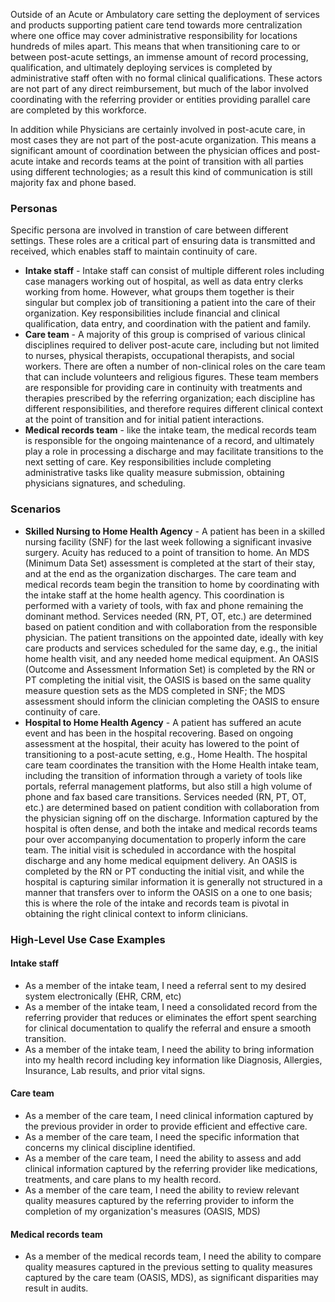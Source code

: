 Outside of an Acute or Ambulatory care setting the deployment of services and products supporting patient care tend towards more centralization where one office may cover administrative responsibility for locations hundreds of miles apart. This means that when transitioning care to or between post-acute settings, an immense amount of record processing, qualification, and ultimately deploying services is completed by administrative staff often with no formal clinical qualifications. These actors are not part of any direct reimbursement, but much of the labor involved coordinating with the referring provider or entities providing parallel care are completed by this workforce.
 
In addition while Physicians are certainly involved in post-acute care, in most cases they are not part of the post-acute organization. This means a significant amount of coordination between the physician offices and post-acute intake and records teams at the point of transition with all parties using different technologies; as a result this kind of communication is still majority fax and phone based.
 
### Personas
Specific persona are involved in transtion of care between different settings. These roles are a critical part of ensuring data is transmitted and received, which enables staff to maintain continuity of care. <!--JDP Add-->
* **Intake staff** - Intake staff can consist of multiple different roles including case managers working out of hospital, as well as data entry clerks working from home. However, what groups them together is their singular but complex job of transitioning a patient into the care of their organization. Key responsibilities include financial and clinical qualification, data entry, and coordination with the patient and family.
* **Care team** - A majority of this group is comprised of various clinical disciplines required to deliver post-acute care, including but not limited to nurses, physical therapists, occupational therapists, and social workers. There are often a number of non-clinical roles on the care team that can include volunteers and religious figures. These team members are responsible for providing care in continuity with treatments and therapies prescribed by the referring organization; each discipline has different responsibilities, and therefore requires different clinical context at the point of transition and for initial patient interactions.
* **Medical records team** - like the intake team, the medical records team is responsible for the ongoing maintenance of a record, and ultimately play a role in processing a discharge and may facilitate transitions to the next setting of care. Key responsibilities include completing administrative tasks like quality measure submission, obtaining physicians signatures, and scheduling.
 
### Scenarios
* **Skilled Nursing to Home Health Agency** - A patient has been in a skilled nursing facility (SNF) for the last week following a significant invasive surgery. Acuity has reduced to a point of transition to home. An MDS (Minimum Data Set) assessment is completed at the start of their stay, and at the end as the organization discharges. The care team and medical records team begin the transition to home by coordinating with the intake staff at the home health agency. This coordination is performed with a variety of tools, with fax and phone remaining the dominant method. Services needed (RN, PT, OT, etc.) are determined based on patient condition and with collaboration from the responsible physician. The patient transitions on the appointed date, ideally with key care products and services scheduled for the same day, e.g., the initial home health visit, and any needed home medical equipment. An OASIS (Outcome and Assessment Information Set) is completed by the RN or PT completing the initial visit, the OASIS is based on the same quality measure question sets as the MDS completed in SNF; the MDS assessment should inform the clinician completing the OASIS to ensure continuity of care.
* **Hospital to Home Health Agency** - A patient has suffered an acute event and has been in the hospital recovering. Based on ongoing assessment at the hospital, their acuity has lowered to the point of transitioning to a post-acute setting, e.g., Home Health. The hospital care team coordinates the transition with the Home Health intake team, including the transition of information through a variety of tools like portals, referral management platforms, but also still a high volume of phone and fax based care transitions. Services needed (RN, PT, OT, etc.) are determined based on patient condition with collaboration from the physician signing off on the discharge. Information captured by the hospital is often dense, and both the intake and medical records teams pour over accompanying documentation to properly inform the care team. The initial visit is scheduled in accordance with the hospital discharge and any home medical equipment delivery. An OASIS is completed by the RN or PT conducting the initial visit, and while the hospital is capturing similar information it is generally not structured in a manner that transfers over to inform the OASIS on a one to one basis; this is where the role of the intake and records team is pivotal in obtaining the right clinical context to inform clinicians.

### High-Level Use Case Examples

#### Intake staff
* As a member of the intake team, I need a referral sent to my desired system electronically (EHR, CRM, etc)
* As a member of the intake team, I need a consolidated record from the referring provider that reduces or eliminates the effort spent searching for clinical documentation to qualify the referral and ensure a smooth transition.
* As a member of the intake team, I need the ability to bring information into my health record including key information like Diagnosis, Allergies, Insurance, Lab results, and prior vital signs.

#### Care team
* As a member of the care team, I need clinical information captured by the previous provider in order to provide efficient and effective care.
* As a member of the care team, I need the specific information that concerns my clinical discipline identified.
* As a member of the care team, I need the ability to assess and add clinical information captured by the referring provider like medications, treatments, and care plans to my health record.
* As a member of the care team, I need the ability to review relevant quality measures captured by the referring provider to inform the completion of my organization's measures (OASIS, MDS)

#### Medical records team
* As a member of the medical records team, I need the ability to compare quality measures captured in the previous setting to quality measures captured by the care team (OASIS, MDS), as significant disparities may result in audits.
